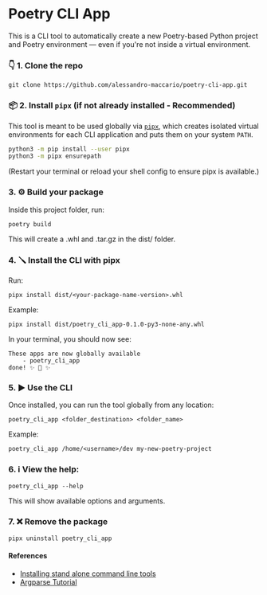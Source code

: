 # Poetry CLI App

This is a CLI tool to automatically create a new Poetry-based Python project and Poetry environment — even if you're not inside a virtual environment.

### 👇 1. Clone the repo

```
git clone https://github.com/alessandro-maccario/poetry-cli-app.git
```

### 📦 2. Install `pipx` (if not already installed - Recommended)

This tool is meant to be used globally via [`pipx`](https://packaging.python.org/en/latest/guides/installing-stand-alone-command-line-tools/), which creates isolated virtual environments for each CLI application and puts them on your system `PATH`.

```bash
python3 -m pip install --user pipx
python3 -m pipx ensurepath
```

(Restart your terminal or reload your shell config to ensure pipx is available.)

### 3. ⚙️ Build your package

Inside this project folder, run:

```
poetry build
```

This will create a .whl and .tar.gz in the dist/ folder.

### 4. 🪛 Install the CLI with pipx

Run:
```
pipx install dist/<your-package-name-version>.whl
```

Example:
```
pipx install dist/poetry_cli_app-0.1.0-py3-none-any.whl
```

In your terminal, you should now see:

```
These apps are now globally available
    - poetry_cli_app
done! ✨ 🌟 ✨
```

### 5. ▶️ Use the CLI
Once installed, you can run the tool globally from any location:

```
poetry_cli_app <folder_destination> <folder_name>
```

Example:
```
poetry_cli_app /home/<username>/dev my-new-poetry-project
```

### 6. ℹ️ View the help:

```
poetry_cli_app --help
```

This will show available options and arguments.

### 7. ❌ Remove the package

```
pipx uninstall poetry_cli_app
```


#### References
 - [Installing stand alone command line tools](https://packaging.python.org/en/latest/guides/installing-stand-alone-command-line-tools/)
 - [Argparse Tutorial](https://docs.python.org/3/howto/argparse.html)